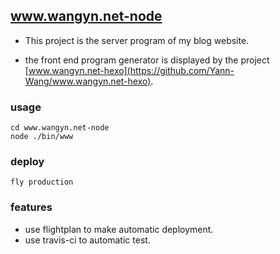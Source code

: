## www.wangyn.net-node

- This project is the server program of my blog website.

- the front end program generator is displayed by the project [www.wangyn.net-hexo](https://github.com/Yann-Wang/www.wangyn.net-hexo).

### usage

```shell
cd www.wangyn.net-node
node ./bin/www
```

### deploy

```shell
fly production
```

### features
- use flightplan to make automatic deployment.
- use travis-ci to automatic test.